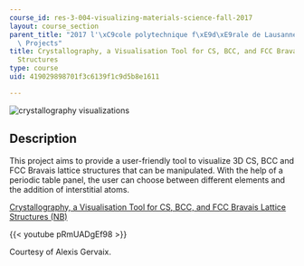 ```yaml
---
course_id: res-3-004-visualizing-materials-science-fall-2017
layout: course_section
parent_title: "2017 l'\xC9cole polytechnique f\xE9d\xE9rale de Lausanne (EPFL) Student\
  \ Projects"
title: Crystallography, a Visualisation Tool for CS, BCC, and FCC Bravais Lattice
  Structures
type: course
uid: 419029898701f3c6139f1c9d5b8e1611

---
```


![crystallography visualizations](/coursemedia/res-3-004-visualizing-materials-science-fall-2017/a9af561caa7ca9bc6cd2dde75ad7607c_MITRES_3_004F17_27_gerva.jpg)

Description
-----------

This project aims to provide a user-friendly tool to visualize 3D CS, BCC and FCC Bravais lattice structures that can be manipulated. With the help of a periodic table panel, the user can choose between different elements and the addition of interstitial atoms.

[Crystallography, a Visualisation Tool for CS, BCC, and FCC Bravais Lattice Structures (NB)](/coursemedia/res-3-004-visualizing-materials-science-fall-2017/ce004f261fafc4ce3060a8899dbd06bf_2017EPFL_gerva.nb)

{{< youtube pRmUADgEf98 >}}

Courtesy of Alexis Gervaix.